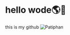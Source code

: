 # hello wode🌎🤚
this is my github
![Patiphan](https://scontent.fbkk6-1.fna.fbcdn.net/v/t1.15752-9/126946216_401107997969829_7727657750335372732_n.jpg?_nc_cat=108&ccb=1-5&_nc_sid=ae9488&_nc_ohc=100pevWREGEAX97mFtX&_nc_ht=scontent.fbkk6-1.fna&oh=76257902fb45479beeff4c5273496222&oe=61610CD6)

